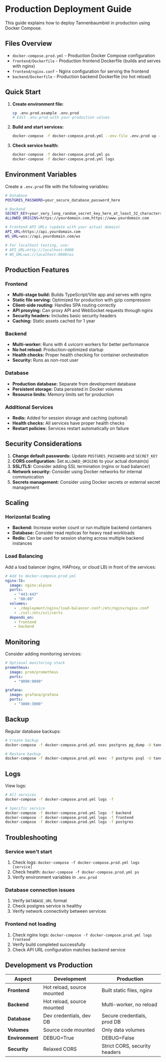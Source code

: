 # Production Deployment Guide

This guide explains how to deploy Tannenbaumbiel in production using Docker Compose.

## Files Overview

- `docker-compose.prod.yml` - Production Docker Compose configuration
- `frontend/Dockerfile` - Production frontend Dockerfile (builds and serves with nginx)
- `frontend/nginx.conf` - Nginx configuration for serving the frontend
- `backend/Dockerfile` - Production backend Dockerfile (no hot reload)

## Quick Start

1. **Create environment file:**

   ```bash
   cp .env.prod.example .env.prod
   # Edit .env.prod with your production values
   ```

2. **Build and start services:**

   ```bash
   docker-compose -f docker-compose.prod.yml --env-file .env.prod up -d --build
   ```

3. **Check service health:**
   ```bash
   docker-compose -f docker-compose.prod.yml ps
   docker-compose -f docker-compose.prod.yml logs
   ```

## Environment Variables

Create a `.env.prod` file with the following variables:

```bash
# Database
POSTGRES_PASSWORD=your_secure_database_password_here

# Backend
SECRET_KEY=your_very_long_random_secret_key_here_at_least_32_characters
ALLOWED_ORIGINS=https://yourdomain.com,https://www.yourdomain.com

# Frontend API URLs (update with your actual domain)
API_URL=https://api.yourdomain.com
WS_URL=wss://api.yourdomain.com/ws

# For localhost testing, use:
# API_URL=http://localhost:8000
# WS_URL=ws://localhost:8000/ws
```

## Production Features

### Frontend

- **Multi-stage build:** Builds TypeScript/Vite app and serves with nginx
- **Static file serving:** Optimized for production with gzip compression
- **Client-side routing:** Handles SPA routing correctly
- **API proxying:** Can proxy API and WebSocket requests through nginx
- **Security headers:** Includes basic security headers
- **Caching:** Static assets cached for 1 year

### Backend

- **Multi-worker:** Runs with 4 uvicorn workers for better performance
- **No hot reload:** Production-optimized startup
- **Health checks:** Proper health checking for container orchestration
- **Security:** Runs as non-root user

### Database

- **Production database:** Separate from development database
- **Persistent storage:** Data persisted in Docker volumes
- **Resource limits:** Memory limits set for production

### Additional Services

- **Redis:** Added for session storage and caching (optional)
- **Health checks:** All services have proper health checks
- **Restart policies:** Services restart automatically on failure

## Security Considerations

1. **Change default passwords:** Update `POSTGRES_PASSWORD` and `SECRET_KEY`
2. **CORS configuration:** Set `ALLOWED_ORIGINS` to your actual domain(s)
3. **SSL/TLS:** Consider adding SSL termination (nginx or load balancer)
4. **Network security:** Consider using Docker networks for internal communication
5. **Secrets management:** Consider using Docker secrets or external secret management

## Scaling

### Horizontal Scaling

- **Backend:** Increase worker count or run multiple backend containers
- **Database:** Consider read replicas for heavy read workloads
- **Redis:** Can be used for session sharing across multiple backend instances

### Load Balancing

Add a load balancer (nginx, HAProxy, or cloud LB) in front of the services:

```yaml
# Add to docker-compose.prod.yml
nginx-lb:
  image: nginx:alpine
  ports:
    - "443:443"
    - "80:80"
  volumes:
    - ./deployment/nginx/load-balancer.conf:/etc/nginx/nginx.conf
    - ./ssl:/etc/ssl/certs
  depends_on:
    - frontend
    - backend
```

## Monitoring

Consider adding monitoring services:

```yaml
# Optional monitoring stack
prometheus:
  image: prom/prometheus
  ports:
    - "9090:9090"

grafana:
  image: grafana/grafana
  ports:
    - "3000:3000"
```

## Backup

Regular database backups:

```bash
# Create backup
docker-compose -f docker-compose.prod.yml exec postgres pg_dump -U tannenbaum tannenbaumbiel_prod > backup.sql

# Restore backup
docker-compose -f docker-compose.prod.yml exec -T postgres psql -U tannenbaum tannenbaumbiel_prod < backup.sql
```

## Logs

View logs:

```bash
# All services
docker-compose -f docker-compose.prod.yml logs -f

# Specific service
docker-compose -f docker-compose.prod.yml logs -f backend
docker-compose -f docker-compose.prod.yml logs -f frontend
docker-compose -f docker-compose.prod.yml logs -f postgres
```

## Troubleshooting

### Service won't start

1. Check logs: `docker-compose -f docker-compose.prod.yml logs [service]`
2. Check health: `docker-compose -f docker-compose.prod.yml ps`
3. Verify environment variables in `.env.prod`

### Database connection issues

1. Verify `DATABASE_URL` format
2. Check postgres service is healthy
3. Verify network connectivity between services

### Frontend not loading

1. Check nginx logs: `docker-compose -f docker-compose.prod.yml logs frontend`
2. Verify build completed successfully
3. Check API URL configuration matches backend service

## Development vs Production

| Aspect          | Development                | Production                    |
| --------------- | -------------------------- | ----------------------------- |
| **Frontend**    | Hot reload, source mounted | Built static files, nginx     |
| **Backend**     | Hot reload, source mounted | Multi-worker, no reload       |
| **Database**    | Dev credentials, dev DB    | Secure credentials, prod DB   |
| **Volumes**     | Source code mounted        | Only data volumes             |
| **Environment** | DEBUG=True                 | DEBUG=False                   |
| **Security**    | Relaxed CORS               | Strict CORS, security headers |
